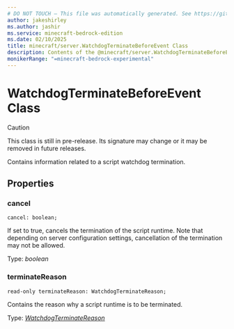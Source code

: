 ```yaml
---
# DO NOT TOUCH — This file was automatically generated. See https://github.com/mojang/minecraftapidocsgenerator to modify descriptions, examples, etc.
author: jakeshirley
ms.author: jashir
ms.service: minecraft-bedrock-edition
ms.date: 02/10/2025
title: minecraft/server.WatchdogTerminateBeforeEvent Class
description: Contents of the @minecraft/server.WatchdogTerminateBeforeEvent class.
monikerRange: "=minecraft-bedrock-experimental"
---
```

# WatchdogTerminateBeforeEvent Class

> [!CAUTION]
> This class is still in pre-release.  Its signature may change or it may be removed in future releases.

Contains information related to a script watchdog termination.

## Properties

### **cancel**
`cancel: boolean;`

If set to true, cancels the termination of the script runtime. Note that depending on server configuration settings, cancellation of the termination may not be allowed.

Type: *boolean*

### **terminateReason**
`read-only terminateReason: WatchdogTerminateReason;`

Contains the reason why a script runtime is to be terminated.

Type: [*WatchdogTerminateReason*](WatchdogTerminateReason.md)
